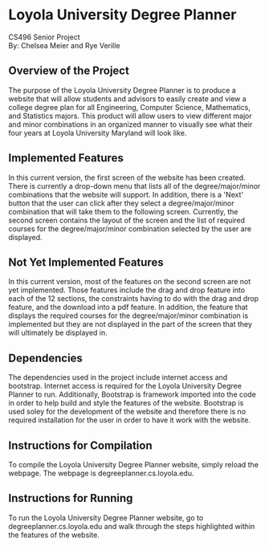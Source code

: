 # Loyola University Degree Planner
CS496 Senior Project <br/>
By: Chelsea Meier and Rye Verille

## Overview of the Project
The purpose of the Loyola University Degree Planner is to produce a website that will allow students and advisors to easily create and view a college degree plan for all Engineering, Computer Science, Mathematics, and Statistics majors. This product will allow users to view different major and minor combinations in an organized manner to visually see what their four years at Loyola University Maryland will look like.

## Implemented Features
In this current version, the first screen of the website has been created. There is currently a drop-down menu that lists all of the degree/major/minor combinations that the website will support. In addition, there is a 'Next' button that the user can click after they select a degree/major/minor combination that will take them to the following screen. Currently, the second screen contains the layout of the screen and the list of required courses for the degree/major/minor combination selected by the user are displayed.

## Not Yet Implemented Features
In this current version, most of the features on the second screen are not yet implemented. Those features include the drag and drop feature into each of the 12 sections, the constraints having to do with the drag and drop feature, and the download into a pdf feature. In addition, the feature that displays the required courses for the degree/major/minor combination is implemented but they are not displayed in the part of the screen that they will ultimately be displayed in.

## Dependencies
The dependencies used in the project include internet access and bootstrap. Internet access is required for the Loyola University Degree Planner to run. Additionally, Bootstrap is framework imported into the code in order to help build and style the features of the website. Bootstrap is used soley for the development of the website and therefore there is no required installation for the user in order to have it work with the website.

## Instructions for Compilation
To compile the Loyola University Degree Planner website, simply reload the webpage. The webpage is degreeplanner.cs.loyola.edu.

## Instructions for Running
To run the Loyola University Degree Planner website, go to degreeplanner.cs.loyola.edu and walk through the steps highlighted within the features of the website.
